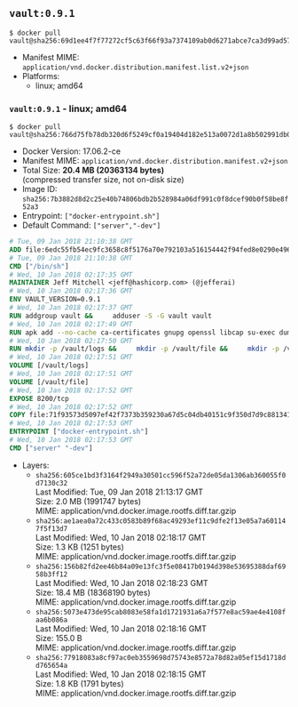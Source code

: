 ## `vault:0.9.1`

```console
$ docker pull vault@sha256:69d1ee4f7f77272cf5c63f66f93a7374109ab0d6271abce7ca3d99ad57b076b5
```

-	Manifest MIME: `application/vnd.docker.distribution.manifest.list.v2+json`
-	Platforms:
	-	linux; amd64

### `vault:0.9.1` - linux; amd64

```console
$ docker pull vault@sha256:766d75fb78db320d6f5249cf0a19404d182e513a0072d1a8b502991db0f2adf0
```

-	Docker Version: 17.06.2-ce
-	Manifest MIME: `application/vnd.docker.distribution.manifest.v2+json`
-	Total Size: **20.4 MB (20363134 bytes)**  
	(compressed transfer size, not on-disk size)
-	Image ID: `sha256:7b3882d8d2c25e40b74806bdb2b528984a06df991c0f8dcef90b0f58be8f52a3`
-	Entrypoint: `["docker-entrypoint.sh"]`
-	Default Command: `["server","-dev"]`

```dockerfile
# Tue, 09 Jan 2018 21:10:38 GMT
ADD file:6edc55fb54ec9fc3658c8f5176a70e792103a516154442f94fed8e0290e4960e in / 
# Tue, 09 Jan 2018 21:10:38 GMT
CMD ["/bin/sh"]
# Wed, 10 Jan 2018 02:17:35 GMT
MAINTAINER Jeff Mitchell <jeff@hashicorp.com> (@jefferai)
# Wed, 10 Jan 2018 02:17:36 GMT
ENV VAULT_VERSION=0.9.1
# Wed, 10 Jan 2018 02:17:37 GMT
RUN addgroup vault &&     adduser -S -G vault vault
# Wed, 10 Jan 2018 02:17:49 GMT
RUN apk add --no-cache ca-certificates gnupg openssl libcap su-exec dumb-init &&     gpg --keyserver pgp.mit.edu --recv-keys 91A6E7F85D05C65630BEF18951852D87348FFC4C &&     mkdir -p /tmp/build &&     cd /tmp/build &&     wget https://releases.hashicorp.com/vault/${VAULT_VERSION}/vault_${VAULT_VERSION}_linux_amd64.zip &&     wget https://releases.hashicorp.com/vault/${VAULT_VERSION}/vault_${VAULT_VERSION}_SHA256SUMS &&     wget https://releases.hashicorp.com/vault/${VAULT_VERSION}/vault_${VAULT_VERSION}_SHA256SUMS.sig &&     gpg --batch --verify vault_${VAULT_VERSION}_SHA256SUMS.sig vault_${VAULT_VERSION}_SHA256SUMS &&     grep vault_${VAULT_VERSION}_linux_amd64.zip vault_${VAULT_VERSION}_SHA256SUMS | sha256sum -c &&     unzip -d /bin vault_${VAULT_VERSION}_linux_amd64.zip &&     cd /tmp &&     rm -rf /tmp/build &&     apk del gnupg openssl &&     rm -rf /root/.gnupg
# Wed, 10 Jan 2018 02:17:50 GMT
RUN mkdir -p /vault/logs &&     mkdir -p /vault/file &&     mkdir -p /vault/config &&     chown -R vault:vault /vault
# Wed, 10 Jan 2018 02:17:51 GMT
VOLUME [/vault/logs]
# Wed, 10 Jan 2018 02:17:51 GMT
VOLUME [/vault/file]
# Wed, 10 Jan 2018 02:17:52 GMT
EXPOSE 8200/tcp
# Wed, 10 Jan 2018 02:17:52 GMT
COPY file:71f93573d5097ef42f7373b359230a67d5c04db40151c9f350d7d9c881341c67 in /usr/local/bin/docker-entrypoint.sh 
# Wed, 10 Jan 2018 02:17:53 GMT
ENTRYPOINT ["docker-entrypoint.sh"]
# Wed, 10 Jan 2018 02:17:53 GMT
CMD ["server" "-dev"]
```

-	Layers:
	-	`sha256:605ce1bd3f3164f2949a30501cc596f52a72de05da1306ab360055f0d7130c32`  
		Last Modified: Tue, 09 Jan 2018 21:13:17 GMT  
		Size: 2.0 MB (1991747 bytes)  
		MIME: application/vnd.docker.image.rootfs.diff.tar.gzip
	-	`sha256:ae1aea0a72c433c0583b89f68ac49293ef11c9dfe2f13e05a7a601147f5f13d7`  
		Last Modified: Wed, 10 Jan 2018 02:18:17 GMT  
		Size: 1.3 KB (1251 bytes)  
		MIME: application/vnd.docker.image.rootfs.diff.tar.gzip
	-	`sha256:156b82fd2ee46b84a09e13fc3f5e08417b0194d398e53695388daf6958b3ff12`  
		Last Modified: Wed, 10 Jan 2018 02:18:23 GMT  
		Size: 18.4 MB (18368190 bytes)  
		MIME: application/vnd.docker.image.rootfs.diff.tar.gzip
	-	`sha256:5073e473de95cab8083e58fa1d1721931a6a7f577e8ac59ae4e4108faa6b086a`  
		Last Modified: Wed, 10 Jan 2018 02:18:16 GMT  
		Size: 155.0 B  
		MIME: application/vnd.docker.image.rootfs.diff.tar.gzip
	-	`sha256:77918083a8cf97ac0eb3559698d75743e8572a78d82a05ef15d1718dd765654a`  
		Last Modified: Wed, 10 Jan 2018 02:18:15 GMT  
		Size: 1.8 KB (1791 bytes)  
		MIME: application/vnd.docker.image.rootfs.diff.tar.gzip
